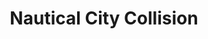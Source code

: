---
title: "Nautical City Collision"
url: /rogers-city/nautical-city-collision/
shop: Autowerkstatt
---